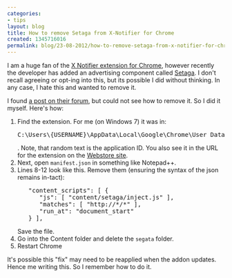 ```yaml
---
categories:
- tips
layout: blog
title: How to remove Setaga from X-Notifier for Chrome
created: 1345716016
permalink: blog/23-08-2012/how-to-remove-setaga-from-x-notifier-for-chrome
---
```

<p>I am a huge fan of the <a href="https://chrome.google.com/webstore/detail/x-notifier-for-gmailhotma/cdfjbkbddpfnoplfhceolpopfoepleco">X Notifier extension for Chrome</a>, however recently the developer has added an advertising component called <a href="http://www.setaga.com/">Setaga</a>. I don't recall agreeing or opt-ing into this, but its possible I did without thinking. In any case, I hate this and wanted to remove it.</p>
<!-- break -->
<p>I found <a href="http://xnotifier.tobwithu.com/wp/forums/topic/setaga" title="Segata Forum Post">a post on their forum</a>, but could not see how to remove it. So I did it myself. Here's how:</p>
<ol>
  <li>Find the extension. For me (on Windows 7) it was in:<br /><pre>C:\Users\{USERNAME}\AppData\Local\Google\Chrome\User Data\Default\Extensions\apebebenniibdlpbookhgelaghfnaonp\1.0.12_0</pre>. Note, that random text is the application ID. You also see it in the URL for the extension on the <a href="https://chrome.google.com/webstore/category/home">Webstore site</a>.</li>
  <li>Next, open <code>manifest.json</code> in something like Notepad++.</li>
  <li>Lines 8-12 look like this. Remove them (ensuring the syntax of the json remains in-tact):<pre language="js">
   "content_scripts": [ {
      "js": [ "content/setaga/inject.js" ],
      "matches": [ "http://*/*" ],
      "run_at": "document_start"
   } ],
</pre>Save the file.</li>
  <li>Go into the Content folder and delete the <code>segata</code> folder.</li>
  <li>Restart Chrome</li>
</ol>
<p>It's possible this "fix" may need to be reapplied when the addon updates. Hence me writing this. So I remember how to do it.</p>
